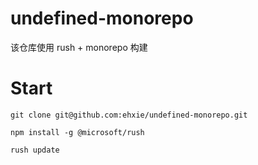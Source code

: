 # undefined-monorepo
该仓库使用 rush + monorepo 构建

# Start
```shell
git clone git@github.com:ehxie/undefined-monorepo.git

npm install -g @microsoft/rush

rush update
```
